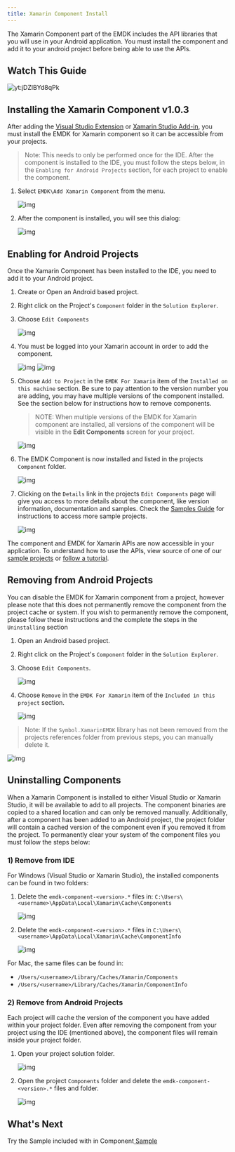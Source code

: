 ```yaml
---
title: Xamarin Component Install
---
```

The Xamarin Component part of the EMDK includes the API libraries that you will use in your Android application. You must install the component and add it to your android project before being able to use the APIs.

## Watch This Guide
![yt:jDZlBYd8qPk](../../../images/video.png)



## Installing the Xamarin Component v1.0.3
After adding the [Visual Studio Extension](/emdk-for-xamarin/2-0/guide/vs/setup) or [Xamarin Studio Add-in](/emdk-for-xamarin/2-0/guide/xs/setup), you must install the EMDK for Xamarin component so it can be accessible from your projects.

> Note: This needs to only be performed once for the IDE. After the component is installed to the IDE, you must follow the steps below, in the `Enabling for Android Projects` section, for each project to enable the component.

1. Select `EMDK\Add Xamarin Component` from the menu.

	![img](../../../images/component/menu-install.jpg)

2. After the component is installed, you will see this dialog:

	![img](../../../images/component/installed-dialog.jpg)

## Enabling for Android Projects
Once the Xamarin Component has been installed to the IDE, you need to add it to your Android project.

1. Create or Open an Android based project.
2. Right click on the Project's `Component` folder in the `Solution Explorer`.
3. Choose `Edit Components`

	![img](../../../images/vs/edit-components.png)
4. You must be logged into your Xamarin account in order to add the component.

	![img](../../../images/component/login.png)
	![img](../../../images/component/login-complete.png)

5. Choose `Add to Project` in the `EMDK For Xamarin` item of the `Installed on this machine` section. Be sure to pay attention to the version number you are adding, you may have multiple versions of the component installed. See the section below for instructions how to remove components.
    >NOTE: When multiple versions of the EMDK for Xamarin component are installed, all versions of the component will be visible in the **Edit Components** screen for your project.
    
	![img](../../../images/component/add.jpg)




6. The EMDK Component is now installed and listed in the projects `Component` folder.

	![img](../../../images/component/installed.png)

7. Clicking on the `Details` link in the projects `Edit Components` page will give you access to more details about the component, like version information, documentation and samples. Check the [Samples Guide](/emdk-for-xamarin/2-0/guide/sample/about) for instructions to access more sample projects.

	![img](../../../images/component/details.jpg)

The component and EMDK for Xamarin APIs are now accessible in your application. To understand how to use the APIs, view source of one of our [sample projects](/emdk-for-xamarin/2-0/guide/sample/about) or [follow a tutorial](/emdk-for-xamarin/2-0/tutorial/index).

## Removing from Android Projects
You can disable the EMDK for Xamarin component from a project, however please note that this does not permanently remove the component from the project cache or system. If you wish to permanently remove the component, please follow these instructions and the complete the steps in the `Uninstalling` section

1. Open an Android based project.
2. Right click on the Project's `Component` folder in the `Solution Explorer`.
3. Choose `Edit Components`.

	![img](../../../images/vs/edit-components.png)
5. Choose `Remove` in the `EMDK For Xamarin` item of the `Included in this project` section.

	![img](../../../images/component/remove.jpg)

> Note: If the `Symbol.XamarinEMDK` library has not been removed from the projects references folder from previous steps, you can manually delete it.  

![img](../../../images/component/references.jpg)


## Uninstalling Components
When a Xamarin Component is installed to either Visual Studio or Xamarin Studio, it will be available to add to all projects. The component binaries are copied to a shared location and can only be removed manually. Additionally, after a component has been added to an Android project, the project folder will contain a cached version of the component even if you removed it from the project. To permanently clear your system of the component files you must follow the steps below:

### 1) Remove from IDE
For Windows (Visual Studio or Xamarin Studio), the installed components can be found in two folders:

1. Delete the `emdk-component-<version>.*` files in: `C:\Users\<username>\AppData\Local\Xamarin\Cache\Components`

	![img](../../../images/component/cache.jpg)

2. Delete the `emdk-component-<version>.*` files in `C:\Users\<username>\AppData\Local\Xamarin\Cache\ComponentInfo`

	![img](../../../images/component/cache-info.jpg)

For Mac, the same files can be found in:

* `/Users/<username>/Library/Caches/Xamarin/Components`
* `/Users/<username>/Library/Caches/Xamarin/ComponentInfo`

### 2) Remove from Android Projects
Each project will cache the version of the component you have added within your project folder. Even after removing the component from your project using the IDE (mentioned above), the component files will remain inside your project folder.

1. Open your project solution folder.

	![img](../../../images/component/project-folder.jpg)
2. Open the project `Components` folder and delete the `emdk-component-<version>.*` files and folder.

	![img](../../../images/component/project-folder-component.jpg)


## What's Next
Try the Sample included with in Component[ Sample ](/emdk-for-xamarin/2-0/guide/sample/about)

